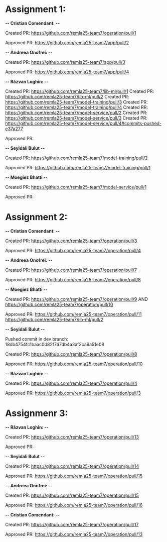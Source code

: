# Assignment 1:

**-- Cristian Comendant: --**

Created PR: https://github.com/remla25-team7/operation/pull/1

Approved PR: https://github.com/remla25-team7/app/pull/2

**-- Andreea Onofrei: --**

Created PR: https://github.com/remla25-team7/app/pull/3

Approved PR: https://github.com/remla25-team7/app/pull/4

**-- Răzvan Loghin: --**

Created PR: https://github.com/remla25-team7/lib-ml/pull/1
Created PR: https://github.com/remla25-team7/lib-ml/pull/2
Created PR: https://github.com/remla25-team7/model-training/pull/3
Created PR: https://github.com/remla25-team7/model-training/pull/4
Created RR: https://github.com/remla25-team7/model-service/pull/2
Created PR: https://github.com/remla25-team7/model-service/pull/3
Created PR: https://github.com/remla25-team7/model-service/pull/4#commits-pushed-e37a277

Approved PR:

**-- Seyidali Bulut --**

Created PR: https://github.com/remla25-team7/model-training/pull/2

Approved PR: https://github.com/remla25-team7/model-training/pull/1

**-- Moegiez Bhatti --**

Created PR: https://github.com/remla25-team7/model-service/pull/1

Approved PR:

# Assignment 2:

**-- Cristian Comendant: --**

Created PR: https://github.com/remla25-team7/operation/pull/3

Approved PR: https://github.com/remla25-team7/operation/pull/4

**-- Andreea Onofrei: --**

Created PR: https://github.com/remla25-team7/operation/pull/7

Approved PR: https://github.com/remla25-team7/operation/pull/8

**-- Moegiez Bhatti --**

Created PR: https://github.com/remla25-team7/operation/pull/9
AND https://github.com/remla25-team7/operation/pull/10

Approved PR:
https://github.com/remla25-team7/operation/pull/11
https://github.com/remla25-team7/lib-ml/pull/2

**-- Seyidali Bulut --**

Pushed commit in dev branch: 18db4754fc1baac0d82f747db4a3af2ca9a51e08

Created PR: https://github.com/remla25-team7/operation/pull/8

Approved PR: https://github.com/remla25-team7/operation/pull/10

**-- Răzvan Loghin: --**

Created PR: https://github.com/remla25-team7/operation/pull/4

Approved PR: https://github.com/remla25-team7/operation/pull/3

# Assignmenr 3:

**-- Răzvan Loghin: --**

Created PR: https://github.com/remla25-team7/operation/pull/13

Approved PR:

**-- Seyidali Bulut --**

Created PR: https://github.com/remla25-team7/operation/pull/14

Approved PR: https://github.com/remla25-team7/operation/pull/15

**-- Andreea Onofrei: --**

Created PR: https://github.com/remla25-team7/operation/pull/15

Approved PR: https://github.com/remla25-team7/operation/pull/16

**-- Cristian Comendant: --**

Created PR: https://github.com/remla25-team7/operation/pull/17

Approved PR: https://github.com/remla25-team7/operation/pull/13
